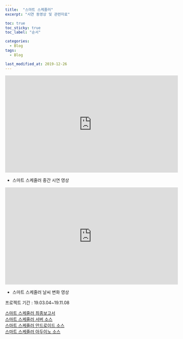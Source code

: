 ```yaml
---
title:  "스마트 스케줄러"
excerpt: "시연 동영상 및 관련자료"

toc: true
toc_sticky: true
toc_label: "순서"

categories:
  - Blog
tags:
  - Blog

last_modified_at: 2019-12-26
---
```


<iframe width="560" height="315" src="https://www.youtube.com/embed/t47M5NM7Fq4" frameborder="0" allowfullscreen></iframe>

- 스마트 스케줄러 중간 시연 영상

<iframe width="560" height="315" src="https://www.youtube.com/embed/QTzq3ExnwVM" frameborder="0" allowfullscreen></iframe>

- 스마트 스케줄러 날씨 변화 영상

프로젝트 기간 : 19.03.04~19.11.08

[스마트 스케줄러 최종보고서](https://drive.google.com/open?id=1UThLdG1ULeeMJ3cpwFQwoDuVNSUlBAyc)  
[스마트 스케줄러 서버 소스](https://github.com/SekyuShin/ProjectPortfolio/tree/master/FinalProject/Server_nodejs)  
[스마트 스케줄러 안드로이드 소스](https://github.com/SekyuShin/ProjectPortfolio/tree/master/FinalProject/_FinalAndroidScheduler/TcpClientTest3)  
[스마트 스케줄러 아두이노 소스](https://github.com/SekyuShin/ProjectPortfolio/tree/master/FinalProject/_FinalArduinoScheduler)  
